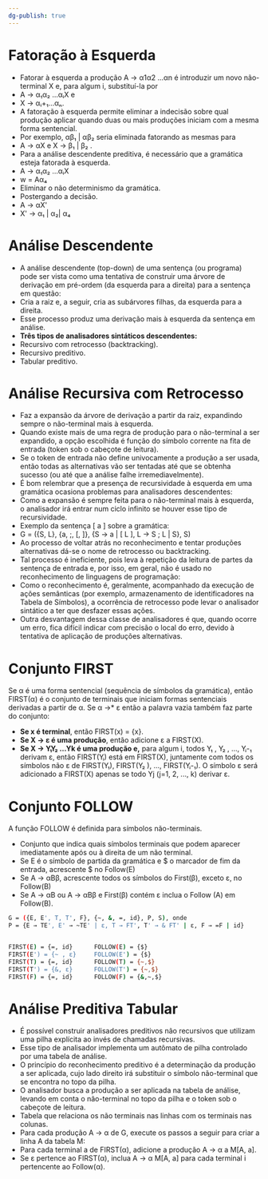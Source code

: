 ```yaml
---
dg-publish: true
---
```

# Fatoração à Esquerda
- Fatorar à esquerda a produção A → α1α2 ...αn é introduzir um novo não-terminal X e, para algum i, substituí-la por
- A → α₁α₂ ...αᵢX e
- X → αᵢ+₁...αₙ.
- A fatoração à esquerda permite eliminar a indecisão sobre qual produção aplicar quando duas ou mais produções iniciam com a mesma forma sentencial.
- Por exemplo, αβ₁ | αβ₂ seria eliminada fatorando as mesmas para
-  A → αX e X → β₁ | β₂ .
-  Para a análise descendente preditiva, é necessário que a gramática esteja fatorada à esquerda.
- A → α₁α₂ ...αᵢX
- w = Aα₄
-  Eliminar o não determinismo da gramática.
-  Postergando a decisão.
-  A → αX'
- X' → α₁ | α₂| α₄
# Análise Descendente
- A análise descendente (top-down) de uma sentença (ou programa) pode ser vista como uma tentativa de construir uma árvore de derivação em pré-ordem (da esquerda para a direita) para a sentença em questão:
-  Cria a raiz e, a seguir, cria as subárvores filhas, da esquerda para a direita.
- Esse processo produz uma derivação mais à esquerda da sentença em análise.
- **Três tipos de analisadores sintáticos descendentes:**
- Recursivo com retrocesso (backtracking).
- Recursivo preditivo.
- Tabular preditivo.
# Análise Recursiva com Retrocesso
- Faz a expansão da árvore de derivação a partir da raiz, expandindo sempre o não-terminal mais à esquerda.
- Quando existe mais de uma regra de produção para o não-terminal a ser expandido, a opção escolhida é função do símbolo corrente na fita de entrada (token sob o cabeçote de leitura).
- Se o token de entrada não define univocamente a produção a ser usada, então todas as alternativas vão ser tentadas até que se obtenha sucesso (ou até que a análise falhe irremediavelmente).
- É bom relembrar que a presença de recursividade à esquerda em uma gramática ocasiona problemas para analisadores descendentes:
- Como a expansão é sempre feita para o não-terminal mais à esquerda, o analisador irá entrar num ciclo infinito se houver esse tipo de recursividade.
-  Exemplo da sentença [ a ] sobre a gramática:
- G = ({S, L}, {a, ;, [, ]}, {S → a | [ L ], L → S ; L | S}, S)
- Ao processo de voltar atrás no reconhecimento e tentar produções alternativas dá-se o nome de retrocesso ou backtracking.
- Tal processo é ineficiente, pois leva à repetição da leitura de partes da sentença de entrada e, por isso, em geral, não é usado no reconhecimento de linguagens de programação:
- Como o reconhecimento é, geralmente, acompanhado da execução de ações semânticas (por exemplo, armazenamento de identificadores na Tabela de Símbolos), a ocorrência de retrocesso pode levar o analisador sintático a ter que desfazer essas ações.
- Outra desvantagem dessa classe de analisadores é que, quando ocorre um erro, fica difícil indicar com precisão o local do erro, devido à tentativa de aplicação de produções alternativas.
# Conjunto FIRST
Se α é uma forma sentencial (sequência de símbolos da gramática), então FIRST(α) é o conjunto de terminais que iniciam formas sentenciais derivadas a partir de α. Se α →* ε então a palavra vazia também faz parte do conjunto:
- **Se x é terminal**, então FIRST(x) = {x}.
- **Se X → ε é uma produção**, então adicione ε a FIRST(X).
- **Se X → Y₁Y₂ ...Yk é uma produção e,** para algum i, todos Y₁ , Y₂ , ..., Yᵢ-₁ derivam ε, então FIRST(Yᵢ) está em FIRST(X), juntamente com todos os símbolos não ε de FIRST(Y₁), FIRST(Y₂ ), ..., FIRST(Yᵢ-₁). O símbolo ε será adicionado a FIRST(X) apenas se todo Yj (j=1, 2, ..., k) derivar ε.
# Conjunto FOLLOW
A função FOLLOW é definida para símbolos não-terminais.
- Conjunto que indica quais símbolos terminais que podem aparecer imediatamente após ou à direita de um não terminal.
- Se E é o símbolo de partida da gramática e $ o marcador de fim da entrada, acrescente $ no Follow(E)
- Se A → αBβ, acrescente todos os símbolos do First(β), exceto ε, no Follow(B)
- Se A → αB ou A → αBβ e First(β) contém ε inclua o Follow (A) em Follow(B).

```bash
G = ({E, E', T, T', F}, {~, &, =, id}, P, S), onde
P = {E → TE', E' → ~TE' | ε, T → FT', T' → & FT' | ε, F → =F | id}


FIRST(E) = {=, id}		FOLLOW(E) = {$}
FIRST(E') = {~ , ε}		FOLLOW(E') = {$}
FIRST(T) = {=, id}		FOLLOW(T) = {~,$}
FIRST(T') = {&, ε}		FOLLOW(T') = {~,$}
FIRST(F) = {=, id}      FOLLOW(F) = {&,~,$}
```

# Análise Preditiva Tabular
- É possível construir analisadores preditivos não recursivos que utilizam uma pilha explícita ao invés de chamadas recursivas.
- Esse tipo de analisador implementa um autômato de pilha controlado por uma tabela de análise.
- O princípio do reconhecimento preditivo é a determinação da produção a ser aplicada, cujo lado direito irá substituir o símbolo não-terminal que se encontra no topo da pilha.
- O analisador busca a produção a ser aplicada na tabela de análise, levando em conta o não-terminal no topo da pilha e o token sob o cabeçote de leitura.
- Tabela que relaciona os não terminais nas linhas com os terminais nas colunas.
- Para cada produção A → α de G, execute os passos a seguir para criar a linha A da tabela M:
- Para cada terminal a de FIRST(α), adicione a produção A → α a M[A, a].
- Se ε pertence ao FIRST(α), inclua A → α M[A, a] para cada terminal i pertencente ao Follow(α).
